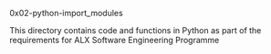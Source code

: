 0x02-python-import_modules

This directory contains code and functions in Python as part of the requirements for ALX Software Engineering Programme
